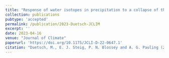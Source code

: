 ```yaml
---
title: "Response of water isotopes in precipitation to a collapse of the West Antarctic Ice Sheet in high-resolution simulations with the Weather Research and Forecasting Model"
collection: publications
pubtype: 'accepted'
permalink: /publication/2023-Duetsch-JCLIM
excerpt: ''
date: 2023-04-16
venue: "Journal of Climate"
paperurl: 'https://doi.org/10.1175/JCLI-D-22-0647.1'
citation: "Duetsch, M., E. J. Steig, P. N. Blossey and A. G. Pauling (2023). &quot; Response of water isotopes in precipitation to a collapse of the West Antarctic Ice Sheet in high-resolution simulations with the Weather Research and Forecasting Model&quot; <i>Journal of Climate</i>. (accepted)"
---
```

